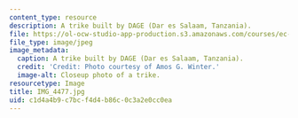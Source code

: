 ```yaml
---
content_type: resource
description: A trike built by DAGE (Dar es Salaam, Tanzania).
file: https://ol-ocw-studio-app-production.s3.amazonaws.com/courses/ec-721-wheelchair-design-in-developing-countries-spring-2009/c1d4a4b9c7bcf4d4b86c0c3a2e0cc0ea_IMG_4477.jpg
file_type: image/jpeg
image_metadata:
  caption: A trike built by DAGE (Dar es Salaam, Tanzania).
  credit: 'Credit: Photo courtesy of Amos G. Winter.'
  image-alt: Closeup photo of a trike.
resourcetype: Image
title: IMG_4477.jpg
uid: c1d4a4b9-c7bc-f4d4-b86c-0c3a2e0cc0ea
---
```

